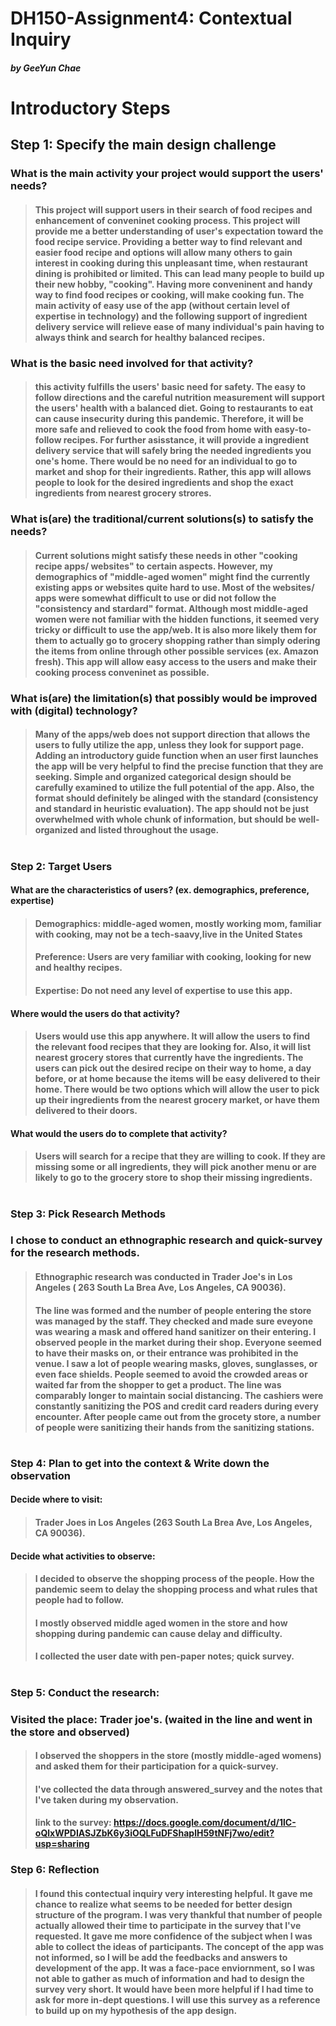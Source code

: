 # DH150-Assignment4: Contextual Inquiry
##### by GeeYun Chae 
#

# Introductory Steps
## Step 1: Specify the main design challenge
### What is the main activity your project would support the users' needs?
> #### This project will support users in their search of food recipes and enhancement of conveninet cooking process. This project will provide me a better understanding of user's expectation toward the food recipe service. Providing a better way to find relevant and easier food recipe and options will allow many others to gain interest in cooking during this unpleasant time, when restaurant dining is prohibited or limited. This can lead many people to build up their new hobby, "cooking". Having more conveninent and handy way to find food recipes or cooking, will make cooking fun. The main activity of easy use of the app (without certain level of expertise in technology) and the following support of ingredient delivery service will relieve ease of many individual's pain having to always think and search for healthy balanced recipes. 
### What is the basic need involved for that activity?
> #### this activity fulfills the users' basic need for safety. The easy to follow directions and the careful nutrition measurement will support the users' health with a balanced diet. Going to restaurants to eat can cause insecurity during this pandemic. Therefore, it will be more safe and relieved to cook the food from home with easy-to-follow recipes. For further asisstance, it will provide a ingredient delivery service that will safely bring the needed ingredients you one's home. There would be no need for an individual to go to market and shop for their ingredients. Rather, this app will allows people to look for the desired ingredients and shop the exact ingredients from nearest grocery strores. 
### What is(are) the traditional/current solutions(s) to satisfy the needs?
> #### Current solutions might satisfy these needs in other "cooking recipe apps/ websites" to certain aspects. However, my demographics of "middle-aged women" might find the currently existing apps or websites quite hard to use. Most of the websites/ apps were somewhat difficult to use or did not follow the "consistency and stardard" format. Although most middle-aged women were not familiar with the hidden functions, it seemed very tricky or difficult to use the app/web. It is also more likely them for them to actually go to grocery shopping rather than simply odering the items from online through other possible services (ex. Amazon fresh). This app will allow easy access to the users and make their cooking process conveninet as possible. 
### What is(are) the limitation(s) that possibly would be improved with (digital) technology?
> #### Many of the apps/web does not support direction that allows the users to fully utilize the app, unless they look for support page. Adding an introductory guide function when an user first launches the app will be very helpful to find the precise function that they are seeking. Simple and organized categorical design should be carefully examined to utilize the full potential of the app. Also, the format should definitely be alinged with the standard (consistency and standard in heuristic evaluation). The app should not be just overwhelmed with whole chunk of information, but should be well-organized and listed throughout the usage. 
#

### Step 2: Target Users
#### What are the characteristics of users? (ex. demographics, preference, expertise) 
> #### Demographics: middle-aged women, mostly working mom, familiar with cooking, may not be a tech-saavy,live in the United States
> #### Preference: Users are very familiar with cooking, looking for new and healthy recipes. 
> #### Expertise: Do not need any level of expertise to use this app.
#### Where would the users do that activity?
> #### Users would use this app anywhere. It will allow the users to find the relevant food recipes that they are looking for. Also, it will list nearest grocery stores that currently have the ingredients. The users can pick out the desired recipe on their way to home, a day before, or at home because the items will be easy delivered to their home. There would be two options which will allow the user to pick up their ingredients from the nearest grocery market, or have them delivered to their doors. 
#### What would the users do to complete that activity?
> #### Users will search for a recipe that they are willing to cook. If they are missing some or all ingredients, they will pick another menu or are likely to go to the grocery store to shop their missing ingredients. 
#

### Step 3: Pick Research Methods
### I chose to conduct an ethnographic research and quick-survey for the research methods.
> #### Ethnographic research was conducted in Trader Joe's in Los Angeles ( 263 South La Brea Ave, Los Angeles, CA 90036). 
> #### The line was formed and the number of people entering the store was managed by the staff. They checked and made sure eveyone was wearing a mask and offered hand sanitizer on their entering. I observed people in the market during their shop. Everyone seemed to have their masks on, or their entrance was prohibited in the venue. I saw a lot of people wearing masks, gloves, sunglasses, or even face shields. People seemed to avoid the crowded areas or waited far from the shopper to get a product. The line was comparably longer to maintain social distancing. The cashiers were constantly sanitizing the POS and credit card readers during every encounter. After people came out from the grocety store, a number of people were sanitizing their hands from the sanitizing stations. 
#

### Step 4: Plan to get into the context & Write down the observation
#### Decide where to visit:
> #### Trader Joes in Los Angeles (263 South La Brea Ave, Los Angeles, CA 90036).
#### Decide what activities to observe: 
> #### I decided to observe the shopping process of the people. How the pandemic seem to delay the shopping process and what rules that people had to follow. 
> #### I mostly observed middle aged women in the store and how shopping during pandemic can cause delay and difficulty.
> #### I collected the user date with pen-paper notes; quick survey.
# 

### Step 5: Conduct the research:
### Visited the place: Trader joe's. (waited in the line and went in the store and observed)
> #### I observed the shoppers in the store (mostly middle-aged womens) and asked them for their participation for a quick-survey.
> #### I've collected the data through answered_survey and the notes that I've taken during my observation.
> #### link to the survey: https://docs.google.com/document/d/1lC-oQlxWPDIASJZbK6y3iOQLFuDFShaplH59tNFj7wo/edit?usp=sharing

### Step 6: Reflection
> #### I found this contectual inquiry very interesting helpful. It gave me chance to realize what seems to be needed for better design structure of the program. I was very thankful that number of people actually allowed their time to participate in the survey that I've requested. It gave me more confidence of the subject when I was able to collect the ideas of participants. The concept of the app was not informed, so I will be add the feedbacks and answers to development of the app. It was a face-pace enviornment, so I was not able to gather as much of information and had to design the survey very short. It would have been more helpful if I had time to ask for more in-dept questions. I will use this survey as a reference to build up on my hypothesis of the app design.
